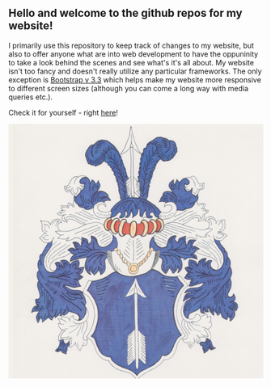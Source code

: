 ## Hello and welcome to the github repos for my website! 

I primarily use this repository to keep track of changes to my website, but also to offer anyone what are into web development to have the oppuninity to take a look behind the scenes and see what's it's all about. My website isn't too fancy and doesn't really utilize any particular frameworks. The only exception is [Bootstrap v 3.3](https://getbootstrap.com/docs/3.3/) which helps make my website more responsive to different screen sizes (although you can come a long way with media queries etc.).

Check it for yourself - right [here](https://blanke.one/index.html)!

![Blanke favicon](https://github.com/andSubmarine/Blanke.one/blob/master/images/blankeicon.png)
